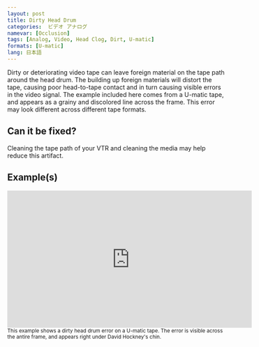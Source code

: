 ```yaml
---
layout: post
title: Dirty Head Drum
categories:  ビデオ アナログ  
namevar: [Occlusion]
tags: [Analog, Video, Head Clog, Dirt, U-matic]
formats: [U-matic]
lang: 日本語
---
```

Dirty or deteriorating video tape can leave foreign material on the tape path around the head drum. The building up foreign materials will distort the tape, causing poor head-to-tape contact and in turn causing visible errors in the video signal. The example included here comes from a U-matic tape, and appears as a grainy and discolored line across the frame. This error may look different across different tape formats. 

## Can it be fixed?

Cleaning the tape path of your VTR and cleaning the media may help reduce this artifact. 

## Example(s)

<iframe src="https://archive.org/embed/DirtyHeadDrum" width="560" height="315" frameborder="0" webkitallowfullscreen="true" mozallowfullscreen="true" allowfullscreen></iframe><br>
<sub>This example shows a dirty head drum error on a U-matic tape. The error is visible across the antire frame, and appears right under David Hockney's chin.</sub>
